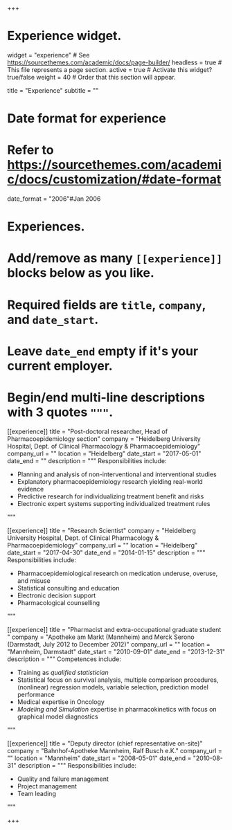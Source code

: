 +++
# Experience widget.
widget = "experience"  # See https://sourcethemes.com/academic/docs/page-builder/
headless = true  # This file represents a page section.
active = true  # Activate this widget? true/false
weight = 40  # Order that this section will appear.

title = "Experience"
subtitle = ""

# Date format for experience
#   Refer to https://sourcethemes.com/academic/docs/customization/#date-format
date_format = "2006"#Jan 2006

# Experiences.
#   Add/remove as many `[[experience]]` blocks below as you like.
#   Required fields are `title`, `company`, and `date_start`.
#   Leave `date_end` empty if it's your current employer.
#   Begin/end multi-line descriptions with 3 quotes `"""`.
[[experience]]
  title = "Post-doctoral researcher, Head of Pharmacoepidemiology section"
  company = "Heidelberg University Hospital, Dept. of Clinical Pharmacology & Pharmacoepidemiology"
  company_url = ""
  location = "Heidelberg"
  date_start = "2017-05-01"
  date_end = ""
  description = """
  Responsibilities include:
  
  * Planning and analysis of non-interventional and interventional studies
  * Explanatory pharmacoepidemiology research yielding real-world evidence
  * Predictive research for individualizing treatment benefit and risks 
  * Electronic expert systems supporting individualized treatment rules

  """
  
[[experience]]
  title = "Research Scientist"
  company = "Heidelberg University Hospital, Dept. of Clinical Pharmacology & Pharmacoepidemiology"
  company_url = ""
  location = "Heidelberg"
  date_start = "2017-04-30"
  date_end = "2014-01-15"
  description = """
  Responsibilities include:
  
  * Pharmacoepidemiological research on medication underuse, overuse, and misuse
  * Statistical consulting and education
  * Electronic decision support
  * Pharmacological counselling

  """
  
[[experience]]
  title = "Pharmacist and extra-occupational graduate student "
  company = "Apotheke am Markt (Mannheim) and Merck Serono (Darmstadt, July 2012 to December 2012)"
  company_url = ""
  location = "Mannheim, Darmstadt"
  date_start = "2010-09-01"
  date_end = "2013-12-31"
  description = """
  Competences include:
  
  * Training as *qualified statistician*
  * Statistical focus on survival analysis, multiple comparison procedures, (nonlinear) regression models, variable selection, prediction model performance
  * Medical expertise in Oncology
  * *Modeling and Simulation* expertise in pharmacokinetics with focus on graphical model diagnostics

  """

[[experience]]
  title = "Deputy director (chief representative on-site)"
  company = "Bahnhof-Apotheke Mannheim, Ralf Busch e.K."
  company_url = ""
  location = "Mannheim"
  date_start = "2008-05-01"
  date_end = "2010-08-31"
  description = """
  Responsibilities include:
  
  * Quality and failure management
  * Project management
  * Team leading 

  """  


+++
